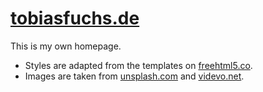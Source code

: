 # [tobiasfuchs.de](https://tobiasfuchs.de)

This is my own homepage.

* Styles are adapted from the templates on [freehtml5.co](https://freehtml5.co/).
* Images are taken from [unsplash.com](https://unsplash.com/) and [videvo.net](https://www.videvo.net/).